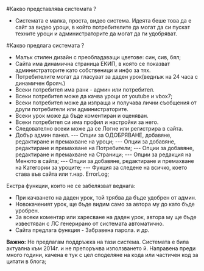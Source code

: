 
#Какво представлява системата ?
 - Системата е малка, проста, видео система. Идеята беше това да е сайт за видео уроци, в който потребителите да могат да си пускат техните уроци и администраторите да могат да ги удобряват. 
 
#Какво предлага системата ?
 - Малък стилен дизайн с преобладаващи цветове: син, сив, бял;
 - Сайта има динамична страница ЕКИП, в която се показват администраторите като собственици и инфо за тях.
 - Потребителите могат да гласуват за даден урок(веднъж на 24 часа с динамичен брояч.)
 - Всеки потребител има ранк - админ или потребител.
 - Всеки потребител може да качва уроци от youtube и vbox7;
 - Всеки потребител може да изпраща и получава лични съобщения от други потребители или администраторите.
 - Всеки урок може да бъде коментиран и оценяван.
 - Всеки потребител си има профил и настройки за него.
 - Следователно всеки може да се Логне или регистрира в сайта.
 - Добър админ панел.
 --- Опции за ОДОБРЯВАНЕ, добавяне, редактиране и премахване на уроци; 
 --- Опции за добавяне, редактиране и премахване на Потребители; 
 --- Опции за добавяне, редактиране и премахване на Страници; 
 --- Опции за редакция на Менюто в сайта; 
 --- Опции за добавяне, редактиране и премахване на Категории за уроците; 
 --- Фукция за следене на всичко, което става във сайта или т.нар. ErrorLog; 

 Екстра функции, които не се забелязват веднага:
  - При качването на даден урок, той трябва да бъде удобрен от админ.
  - Новокаченият урок, ще бъде видим само за автора му до като бъде уробрен.
  - За всеки коментар или харесване на даден урок, автора му ще бъде известяван с ЛС генерирано от системата автоматично.
  - Сайта предлага функция - Забравена парола.
  и др.
 
 **Важно:**
  Не предлагам поддръжка на тази система. Системата е била актуална към 2014г. и не препоръчва използването й. Направена преди много години, качена е тук с цел споделяне на кода или частичен код за цитати в блога;